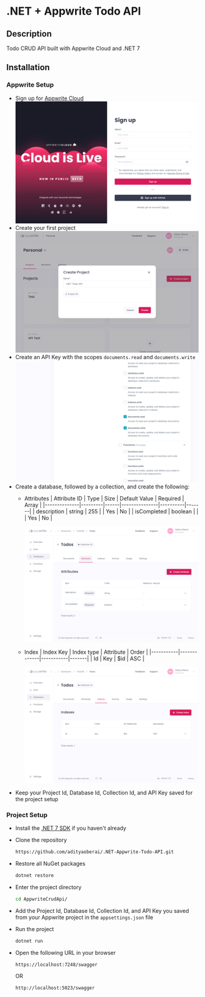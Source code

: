 # .NET + Appwrite Todo API

## Description

Todo CRUD API built with Appwrite Cloud and .NET 7

## Installation

### Appwrite Setup

- Sign up for [Appwrite Cloud](https://cloud.appwrite.io/register)
  ![Register for Appwrite Cloud](./Images/RegisterAppwriteCloud.png)
- Create your first project
  ![Create a project](./Images/CreateNewProject.png)
- Create an API Key with the scopes `documents.read` and `documents.write`
  ![API Key scopes](./Images/APIKeyScopes.png)
- Create a database, followed by a collection, and create the following:
  - Attributes
    | Attribute ID | Type    | Size | Default Value | Required | Array |
    |--------------|---------|------|---------------|----------|-------|
    | description  | string  | 255  |               | Yes      | No    |
    | isCompleted  | boolean |      |               | Yes      | No    |

    ![Collection attributes](./Images/DatabaseAttributes.png)
      
  - Index
    | Index Key | Index type  | Attribute | Order |
    |-----------|-------------|-----------|-------|
    | Id        | Key         | $id       | ASC   |
    
    ![Collection indexes](./Images/DatabaseIndexes.png)
- Keep your Project Id, Database Id, Collection Id, and API Key saved for the project setup

### Project Setup

- Install the [.NET 7 SDK](https://dotnet.microsoft.com/en-us/download) if you haven't already
- Clone the repository
  ```sh
  https://github.com/adityaoberai/.NET-Appwrite-Todo-API.git
  ```
- Restore all NuGet packages
  ```sh
  dotnet restore
  ```
- Enter the project directory
  ```sh
  cd AppwriteCrudApi/
  ```
- Add the Project Id, Database Id, Collection Id, and API Key you saved from your Appwrite project in the `appsettings.json` file
- Run the project
  ```sh
  dotnet run
  ```
- Open the following URL in your browser
  ```
  https://localhost:7248/swagger
  ```
  
  OR

  ```
  http://localhost:5023/swagger
  ```

